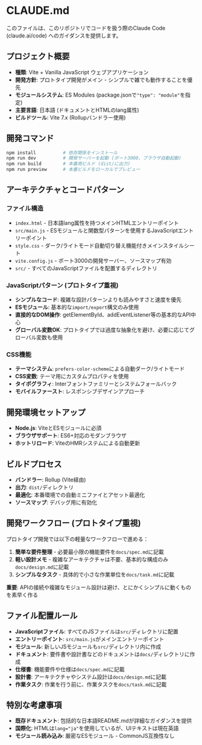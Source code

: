 # CLAUDE.md

このファイルは、このリポジトリでコードを扱う際のClaude Code (claude.ai/code) へのガイダンスを提供します。

## プロジェクト概要
- **種類**: Vite + Vanilla JavaScript ウェブアプリケーション
- **開発方針**: プロトタイプ開発がメイン - シンプルで雑でも動作することを優先
- **モジュールシステム**: ES Modules (package.jsonで`"type": "module"`を指定)
- **主要言語**: 日本語 (ドキュメントとHTMLのlang属性)
- **ビルドツール**: Vite 7.x (Rollupバンドラー使用)

## 開発コマンド
```bash
npm install          # 依存関係をインストール
npm run dev          # 開発サーバーを起動 (ポート3000、ブラウザ自動起動)
npm run build        # 本番用ビルド (dist/に出力)
npm run preview      # 本番ビルドをローカルでプレビュー
```

## アーキテクチャとコードパターン

### ファイル構造
- `index.html` - 日本語lang属性を持つメインHTMLエントリーポイント
- `src/main.js` - ESモジュールと関数型パターンを使用するJavaScriptエントリーポイント
- `style.css` - ダーク/ライトモード自動切り替え機能付きメインスタイルシート
- `vite.config.js` - ポート3000の開発サーバー、ソースマップ有効
- `src/` - すべてのJavaScriptファイルを配置するディレクトリ

### JavaScriptパターン (プロトタイプ重視)
- **シンプルなコード**: 複雑な設計パターンよりも読みやすさと速度を優先
- **ESモジュール**: 基本的な`import/export`構文のみ使用
- **直接的なDOM操作**: getElementById、addEventListener等の基本的なAPI中心
- **グローバル変数OK**: プロトタイプでは過度な抽象化を避け、必要に応じてグローバル変数も使用

### CSS機能
- **テーマシステム**: `prefers-color-scheme`による自動ダーク/ライトモード
- **CSS変数**: テーマ用にカスタムプロパティを使用
- **タイポグラフィ**: Interフォントファミリーとシステムフォールバック
- **モバイルファースト**: レスポンシブデザインアプローチ

## 開発環境セットアップ
- **Node.js**: ViteとESモジュールに必須
- **ブラウザサポート**: ES6+対応のモダンブラウザ
- **ホットリロード**: ViteのHMRシステムによる自動更新

## ビルドプロセス
- **バンドラー**: Rollup (Vite経由)
- **出力**: `dist/`ディレクトリ
- **最適化**: 本番環境での自動ミニファイとアセット最適化
- **ソースマップ**: デバッグ用に有効化

## 開発ワークフロー (プロトタイプ重視)
プロトタイプ開発では以下の軽量なワークフローで進める：
1. **簡単な要件整理** - 必要最小限の機能要件を`docs/spec.md`に記載
2. **軽い設計メモ** - 複雑なアーキテクチャは不要、基本的な構成のみ`docs/design.md`に記載
3. **シンプルなタスク** - 具体的で小さな作業単位を`docs/task.md`に記載

**重要**: APIの接続や複雑なモジュール設計は避け、とにかくシンプルに動くものを素早く作る

## ファイル配置ルール
- **JavaScriptファイル**: すべてのJSファイルは`src/`ディレクトリに配置
- **エントリーポイント**: `src/main.js`がメインエントリーポイント
- **モジュール**: 新しいJSモジュールも`src/`ディレクトリ内に作成
- **ドキュメント**: 要件書や設計書などのドキュメントは`docs/`ディレクトリに作成
- **仕様書**: 機能要件や仕様は`docs/spec.md`に記載
- **設計書**: アーキテクチャやシステム設計は`docs/design.md`に記載
- **作業タスク**: 作業を行う前に、作業タスクを`docs/task.md`に記載

## 特別な考慮事項
- **既存ドキュメント**: 包括的な日本語README.mdが詳細なガイダンスを提供
- **国際化**: HTMLは`lang="ja"`を使用しているが、UIテキストは現在英語
- **モジュール読み込み**: 厳密なESモジュール - CommonJS互換性なし